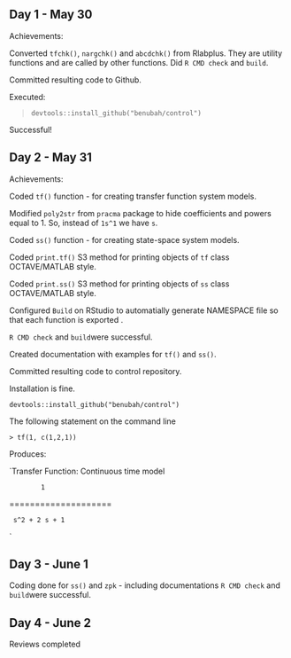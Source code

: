 ## Day 1 - May 30

Achievements:

Converted `tfchk()`, `nargchk()` and `abcdchk()` from Rlabplus. They are utility functions and are called by other functions.
Did `R CMD check` and `build`.

Committed resulting code to Github.

Executed: 
> `devtools::install_github("benubah/control")`

Successful!



## Day 2 - May 31

Achievements:

Coded `tf()` function - for creating transfer function system models.

Modified `poly2str` from `pracma` package to hide coefficients and powers equal to 1. So, instead of `1s^1` we have `s`.

Coded `ss()` function - for creating state-space system models.

Coded `print.tf()` S3 method for printing objects of `tf` class OCTAVE/MATLAB style.

Coded `print.ss()` S3 method for printing objects of `ss` class OCTAVE/MATLAB style.

Configured `Build` on RStudio to automatially generate NAMESPACE file so that each function is exported .

`R CMD check` and `build`were successful.

Created documentation with examples for `tf()` and `ss()`.

Committed resulting code to control repository. 

Installation is fine.

`devtools::install_github("benubah/control")`

The following statement on the command line

`> tf(1, c(1,2,1))`

Produces:

`Transfer Function: Continuous time model 

            1 
            
  ====================
  
     s^2 + 2 s + 1 
`




## Day 3 - June 1

Coding done for `ss()` and `zpk` - including documentations
`R CMD check` and `build`were successful.


## Day 4 - June 2

Reviews completed
